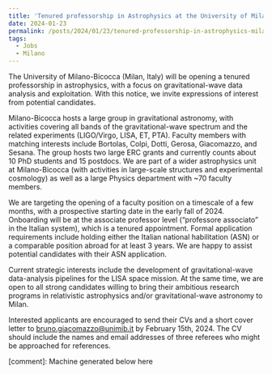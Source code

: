 ```yaml
---
title: 'Tenured professorship in Astrophysics at the University of Milano-Bicocca (Italy)'
date: 2024-01-23
permalink: /posts/2024/01/23/tenured-professorship-in-astrophysics-milan-italy
tags:
  - Jobs
  - Milano
---
```


The University of Milano-Bicocca (Milan, Italy) will be opening a tenured professorship in astrophysics, with a focus on gravitational-wave data analysis and exploitation. With this notice, we invite expressions of interest from potential candidates.

Milano-Bicocca hosts a large group in gravitational astronomy, with activities covering all bands of the gravitational-wave spectrum and the related experiments (LIGO/Virgo, LISA, ET, PTA). Faculty members with matching interests include Bortolas, Colpi, Dotti, Gerosa, Giacomazzo, and Sesana. The group hosts two large ERC grants and currently counts about 10 PhD students and 15 postdocs. We are part of a wider astrophysics unit at Milano-Bicocca (with activities in large-scale structures and experimental cosmology) as well as a large Physics department with ~70 faculty members.

We are targeting the opening of a faculty position on a timescale of a few months, with a prospective starting date in the early fall of 2024. Onboarding will be at the associate professor level (“professore associato” in the Italian system), which is a tenured appointment. Formal application requirements include holding either the Italian national habilitation (ASN) or a comparable position abroad for at least 3 years. We are happy to assist potential candidates with their ASN application.

Current strategic interests include the development of gravitational-wave data-analysis pipelines for the LISA space mission. At the same time, we are open to all strong candidates willing to bring their ambitious research programs in relativistic astrophysics and/or gravitational-wave astronomy to Milan.

Interested applicants are encouraged to send their CVs and a short cover letter to bruno.giacomazzo@unimib.it by February 15th, 2024. The CV should include the names and email addresses of three referees who might be approached for references.

[comment]: Machine generated below here
